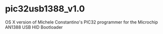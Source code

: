 # pic32usb1388_v1.0
OS X version of Michele Constantino's PIC32 programmer for the Microchip AN1388 USB HID Bootloader
